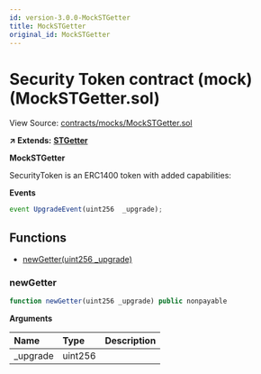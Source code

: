 ```yaml
---
id: version-3.0.0-MockSTGetter
title: MockSTGetter
original_id: MockSTGetter
---
```


# Security Token contract \(mock\) \(MockSTGetter.sol\)

View Source: [contracts/mocks/MockSTGetter.sol](https://github.com/remon-nashid/polymath-core/tree/0c5593835be9dcec69d8de5b12eb17bc7cd77adc/contracts/mocks/MockSTGetter.sol)

**↗ Extends:** [**STGetter**](stgetter.md)

**MockSTGetter**

SecurityToken is an ERC1400 token with added capabilities:

**Events**

```javascript
event UpgradeEvent(uint256  _upgrade);
```

## Functions

* [newGetter\(uint256 \_upgrade\)](mockstgetter.md#newgetter)

### newGetter

```javascript
function newGetter(uint256 _upgrade) public nonpayable
```

**Arguments**

| Name | Type | Description |
| :--- | :--- | :--- |
| \_upgrade | uint256 |  |

